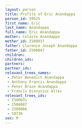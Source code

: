 ```yaml
---
layout: person
title: Profile of Eric Anandappa
person_id: I0525
first_name: Eric
last_name: Anandappa
full_name: Eric Anandappa
mother: Celeste Anandappa
mother_id: I500037
father: Clarence Joseph Anandappa
father_id: I500047
children:
children_ids:
partners:
partner_ids:
relevant_trees_names:
 - Peter Benedict Anandappa
 - Anthony Francis Anandappa
 - Peter Braze Anandappa
 - Francis Dionysius Alles
relevant_trees_ids:
 - I500031
 - I500087
 - I500086
 - I0736
sex: M
---
```


